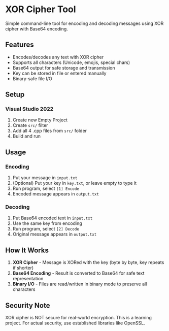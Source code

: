 # XOR Cipher Tool

Simple command-line tool for encoding and decoding messages using XOR cipher with Base64 encoding.

## Features

- Encodes/decodes any text with XOR cipher
- Supports all characters (Unicode, emojis, special chars)
- Base64 output for safe storage and transmission
- Key can be stored in file or entered manually
- Binary-safe file I/O

## Setup

### Visual Studio 2022
1. Create new Empty Project
2. Create `src/` filter
3. Add all 4 .cpp files from `src/` folder
4. Build and run

## Usage

### Encoding
1. Put your message in `input.txt`
2. (Optional) Put your key in `key.txt`, or leave empty to type it
3. Run program, select `[1] Encode`
4. Encoded message appears in `output.txt`

### Decoding
1. Put Base64 encoded text in `input.txt`
2. Use the same key from encoding
3. Run program, select `[2] Decode`
4. Original message appears in `output.txt`

## How It Works

1. **XOR Cipher** - Message is XORed with the key (byte by byte, key repeats if shorter)
2. **Base64 Encoding** - Result is converted to Base64 for safe text representation
3. **Binary I/O** - Files are read/written in binary mode to preserve all characters

## Security Note

XOR cipher is NOT secure for real-world encryption. This is a learning project. For actual security, use established libraries like OpenSSL.
